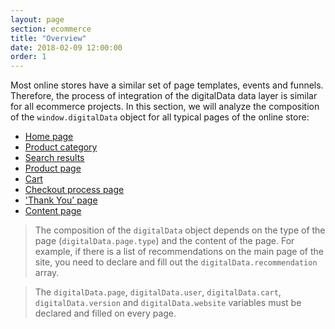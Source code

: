 ```yaml
---
layout: page
section: ecommerce
title: "Overview"
date: 2018-02-09 12:00:00
order: 1
---
```


Most online stores have a similar set of page templates, events and funnels. Therefore, the process of integration of the digitalData data layer is similar for all ecommerce projects. In this section, we will analyze the composition of the `window.digitalData` object for all typical pages of the online store:

 - [Home page](/ecommerce/main-page)
 - [Product category](/ecommerce/listing)
 - [Search results](/ecommerce/search)
 - [Product page](/ecommerce/product)
 - [Cart](/ecommerce/cart)
 - [Checkout process page](/ecommerce/checkout)
 - ['Thank You' page](/ecommerce/confirmation)
 - [Content page](/ecommerce/content)

>The composition of the `digitalData` object depends on the type of the page (`digitalData.page.type`) and the content of the page. For example, if there is a list of recommendations on the main page of the site, you need to declare and fill out the `digitalData.recommendation` array.

>The `digitalData.page`, `digitalData.user`, `digitalData.cart`, `digitalData.version` and `digitalData.website` variables must be declared and filled on every page.